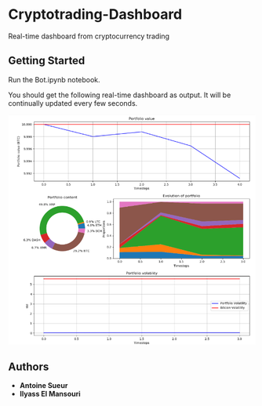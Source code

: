 # Cryptotrading-Dashboard
Real-time dashboard from cryptocurrency trading

## Getting Started

Run the Bot.ipynb notebook.

You should get the following real-time dashboard as output. It will be continually updated every few seconds.

![Dashboard](imgs/dashboard.PNG "Title")


## Authors

* **Antoine Sueur**
* **Ilyass El Mansouri**
